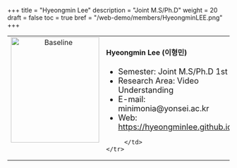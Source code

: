 +++
title = "Hyeongmin Lee"
description = "Joint M.S/Ph.D"
weight = 20
draft = false
toc = true
bref = "/web-demo/members/HyeongminLEE.png"
+++
<table>
    <tr>
       <td width="280" align="center" valign="top">
          <img alt="Baseline" width="200px" height="240" src="/web-demo/members/HyeongminLEE.png">
       </td>
       <td>
            <h4>Hyeongmin Lee (이형민)</h4>
            <ul>
                <li style="font-size: 18px">Semester: Joint M.S/Ph.D 1st</li>
                <li style="font-size: 18px">Research Area: Video Understanding</li>
                <li style="font-size: 18px">E-mail: minimonia@yonsei.ac.kr</li>
                <li style="font-size: 18px">Web: <a href="https://hyeongminlee.github.io/">https://hyeongminlee.github.io/</a></li>
            </ul>
            
         </td>
    </tr>
</table>